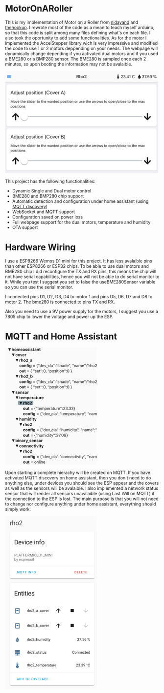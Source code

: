 # MotorOnARoller
 This is my implementation of Motor on a Roller from [nidayand](https://github.com/nidayand/motor-on-roller-blind-ws) and [thehookup](https://github.com/thehookup/motor-on-roller-blind-ws). I rewrote most of the code as a mean to teach myself arduino, so that this code is split among many files defining what's on each file. I also took the oportunity to add some functionalities. As for the motor I implemented the AccelStepper library wich is very impressive and modified the code to use 1 or 2 motors deppending on your needs. The webpage will dynamically change depending if you activated dual motors and if you used a BME280 or a BMP280 sensor. The BME280 is sampled once each 2 minutes, so upon booting the information may not be avalaible.
 
<img src="https://github.com/drakecoldwinter/MotorOnARoller/blob/master/images/main_screen.png" width="500">

This project has the following functionalities:
- Dynamic Single and Dual motor control
- BME280 and BMP280 chip support
- Automatic detection and configuration under home assistant (using [MQTT discovery](https://www.home-assistant.io/docs/mqtt/discovery/))
- WebSocket and MQTT support
- Configuration saved on power loss
- Full webpage support for the dual motors, temperature and humidity
- OTA support

# Hardware Wiring
I use a ESP8266 Wemos D1 mini for this project. It has less avalaible pins than other ESP8266 or ESP32 chips. To be able to use dual motors and BME280 chip I did reconfigure the TX and RX pins, this means the chip will not have serial capabilities, hence you will not be able to do serial monitor to it. While you test I suggest you set to false the useBME280Sensor variable so you can use the serial monitor.

I connected pins D1, D2, D3, D4 to motor 1 and pins D5, D6, D7 and D8 to motor 2. The bme280 is connected to pins TX and RX.

Also you need to use a 9V power supply for the motors, I suggest you use a 7805 chip to lower the voltage and power up the ESP.

# MQTT and Home Assistant
<img src="https://github.com/drakecoldwinter/MotorOnARoller/blob/master/images/MQTT.png" width="300">

Upon starting a complete hierachy will be created on MQTT. If you have activated MQTT discovery on home assistant, then you don't need to do anything else, under devices you should see the ESP appear and the covers as well as the sensors will be avalaible. I also implemented a network status sensor that will render all sensors unavalaible (using Last Will on MQTT) if the connection to the ESP is lost. The main purpose is that you will not need to change nor configure anything under home assistant, everything should simply work.

<img src="https://github.com/drakecoldwinter/MotorOnARoller/blob/master/images/ha_screen.png" width="300">

